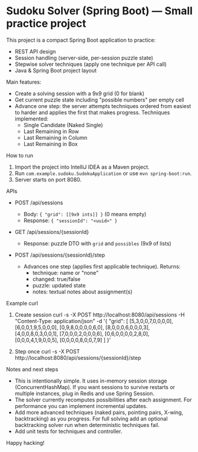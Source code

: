 # Sudoku Solver (Spring Boot) — Small practice project

This project is a compact Spring Boot application to practice:
- REST API design
- Session handling (server-side, per-session puzzle state)
- Stepwise solver techniques (apply one technique per API call)
- Java & Spring Boot project layout

Main features:
- Create a solving session with a 9x9 grid (0 for blank)
- Get current puzzle state including "possible numbers" per empty cell
- Advance one step: the server attempts techniques ordered from easiest to harder and applies the first that makes progress. Techniques implemented:
    - Single Candidate (Naked Single)
    - Last Remaining in Row
    - Last Remaining in Column
    - Last Remaining in Box

How to run
1. Import the project into IntelliJ IDEA as a Maven project.
2. Run `com.example.sudoku.SudokuApplication` or use `mvn spring-boot:run`.
3. Server starts on port 8080.

APIs
- POST /api/sessions
    - Body: `{ "grid": [[9x9 ints]] }` (0 means empty)
    - Response: `{ "sessionId": "<uuid>" }`

- GET /api/sessions/{sessionId}
    - Response: puzzle DTO with `grid` and `possibles` (9x9 of lists)

- POST /api/sessions/{sessionId}/step
    - Advances one step (applies first applicable technique). Returns:
        - technique: name or "none"
        - changed: true/false
        - puzzle: updated state
        - notes: textual notes about assignment(s)

Example curl
1) Create session
   curl -s -X POST http://localhost:8080/api/sessions -H "Content-Type: application/json" -d '{
   "grid": [
   [5,3,0,0,7,0,0,0,0],
   [6,0,0,1,9,5,0,0,0],
   [0,9,8,0,0,0,0,6,0],
   [8,0,0,0,6,0,0,0,3],
   [4,0,0,8,0,3,0,0,1],
   [7,0,0,0,2,0,0,0,6],
   [0,6,0,0,0,0,2,8,0],
   [0,0,0,4,1,9,0,0,5],
   [0,0,0,0,8,0,0,7,9]
   ]
   }'

2) Step once
   curl -s -X POST http://localhost:8080/api/sessions/{sessionId}/step

Notes and next steps
- This is intentionally simple. It uses in-memory session storage (ConcurrentHashMap). If you want sessions to survive restarts or multiple instances, plug in Redis and use Spring Session.
- The solver currently recomputes possibilities after each assignment. For performance you can implement incremental updates.
- Add more advanced techniques (naked pairs, pointing pairs, X-wing, backtracking) as you progress. For full solving add an optional backtracking solver run when deterministic techniques fail.
- Add unit tests for techniques and controller.

Happy hacking!